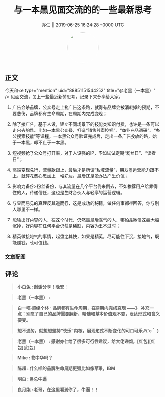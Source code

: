 <h1 align="center">与一本黑见面交流的的一些最新思考</h1>




<p align="center">
    <a>亦仁 || 2019-06-25 16:24:28 &#43;0000 UTC</a>
</p>

<div align="center">
    <img src="https://images.zsxq.com/Fn3NQqCN8nuGF86yZPXSbEsl0mb3?e=1590940799&amp;token=kIxbL07-8jAj8w1n4s9zv64FuZZNEATmlU_Vm6zD:pfbNc8W3hS0oYG_hyXXh_rHMHuc=" width="100" height="100" style="border:1px solid;border-radius:50%; color:#ffffff"/>
</div>




## 正文

<div>
今天和&lt;e type=&#34;mention&#34; uid=&#34;88851151544252&#34; title=&#34;@老黑（一本黑）&#34; /&gt;  见面交流，加上一些最近新的思考，记录下来分享给大家。

1. 广告会杀品牌，公众号走上接广告这条路，就得有品牌会被消耗掉的预期，不要悲伤，品牌都有生命周期，在周期内完成变现；

2. 除了接广告，基于人设，建立不同场景下的技能类知识付费，也许是一条可以走出去的路。比如一本黑公众号，打造“销售线索挖掘”、“商业产品调研”、“办公搜索技能“等课程，一本黑公众号验证完成后，走出一条广告投放的路，始于一本黑，却不止于一本黑。

3. 短视频抢了公众号打开率，对于人设强的IP，不如试试定期“粉丝日”、“读者日”；

4. 高端变现先行，流量款跟上，最后才是所谓“私域流量”，朋友圈运营能力跟不上，就算花费心思加上一堆好友，最后还是没办法产生价值；

5. 影响力备份&gt;粉丝备份，与其流量在几个平台倒来倒去，不如推荐用户给靠得住的人，传递信任，这也是生财合伙人与轻享的运营逻辑。

6. 与显而易见的真理反其道而行，这是成功的秘籍，做任何事都得回答，你与别人哪里不一样。

7. 能输出好内容的人，在这个时代，仍然是最后底气的人，哪怕是微信这艘大船沉掉，好内容在任何平台仍然是稀缺，内容为王不过时；

8. 精英做接地气的事情，起盘尤其快，如果是精英，尽可能往下沉，接地气，既能赚钱，也可值钱。
</div>

### 文章配图

<div class="image" align="center">

</div>


## 评论

<div align="left">
<div>

<blockquote >
<span> <strong>小白兔 : 谢谢分享！晚安！ </strong></span>
</blockquote>

<blockquote >
<span> <strong>老黑（一本黑） :  </strong></span>
</blockquote>

<blockquote >
<span> <strong>白一喵·超级个体 : 品牌都有生命周期，在周期内完成变现 ——》 补充一点：别忘了自己的品牌需要翻新，精髓和基本价值观不变，表达形式和含义要变。

想不通的，就想想坚持“快乐”内核，展现形式不断变化的可口可乐♪(´ε｀ ) </strong></span>
</blockquote>

<blockquote >
<span> <strong>老黑（一本黑） : 感谢亦仁给了很多可行性建议，给大佬递烟。[红包][红包][红包] </strong></span>
</blockquote>

<blockquote >
<span> <strong>Mike : 软中华吗？ </strong></span>
</blockquote>

<blockquote >
<span> <strong>陈超 : 什么样的品牌生命周期更强比如像苹果，IBM </strong></span>
</blockquote>

<blockquote >
<span> <strong>明白 : 黑总牛逼 </strong></span>
</blockquote>

<blockquote >
<span> <strong>良月柒 : 老哥，在这里看到你了，牛逼！！ </strong></span>
</blockquote>

</div>
</div>